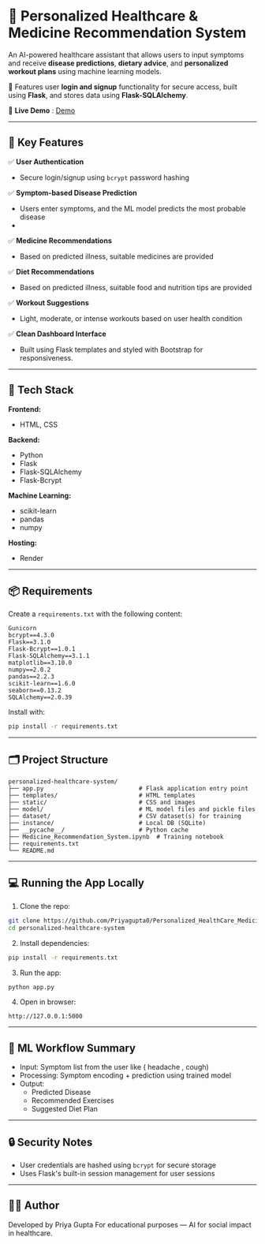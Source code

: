 # 🏥 Personalized Healthcare & Medicine Recommendation System

An AI-powered healthcare assistant that allows users to input symptoms and receive **disease predictions**, **dietary advice**, and **personalized workout plans** using machine learning models.

🔐 Features user **login and signup** functionality for secure access, built using **Flask**, and stores data using **Flask-SQLAlchemy**.

🚀 **Live Demo** :  [Demo](https://my-personalized-healthcare-medicine.onrender.com)

---
## 🚀 Key Features

✅ **User Authentication**  
- Secure login/signup using `bcrypt` password hashing

✅ **Symptom-based Disease Prediction**  
- Users enter symptoms, and the ML model predicts the most probable disease
- 
✅ **Medicine Recommendations**  
- Based on predicted illness, suitable medicines are provided

✅ **Diet Recommendations**  
- Based on predicted illness, suitable food and nutrition tips are provided

✅ **Workout Suggestions**  
- Light, moderate, or intense workouts based on user health condition

✅ **Clean Dashboard Interface**  
- Built using Flask templates and styled with Bootstrap for responsiveness.

---

## 🧠 Tech Stack

**Frontend:**
- HTML, CSS

**Backend:**
- Python
- Flask
- Flask-SQLAlchemy
- Flask-Bcrypt

**Machine Learning:**
- scikit-learn
- pandas
- numpy

**Hosting:**
- Render
---

## 📦 Requirements

Create a `requirements.txt` with the following content:

```
Gunicorn
bcrypt==4.3.0
Flask==3.1.0
Flask-Bcrypt==1.0.1
Flask-SQLAlchemy==3.1.1
matplotlib==3.10.0
numpy==2.0.2
pandas==2.2.3
scikit-learn==1.6.0
seaborn==0.13.2
SQLAlchemy==2.0.39

````

Install with:
```bash
pip install -r requirements.txt
````

---

## 🗂️ Project Structure

```
personalized-healthcare-system/
├── app.py                           # Flask application entry point
├── templates/                       # HTML templates
├── static/                          # CSS and images
├── model/                           # ML model files and pickle files
├── dataset/                         # CSV dataset(s) for training
├── instance/                        # Local DB (SQLite)
├── __pycache__/                     # Python cache
├── Medicine_Recommendation_System.ipynb  # Training notebook
├── requirements.txt
└── README.md
```

---

## 💻 Running the App Locally

1. Clone the repo:

```bash
git clone https://github.com/Priyagupta0/Personalized_HealthCare_Medicine_Recommendation_System
cd personalized-healthcare-system
```

2. Install dependencies:

```bash
pip install -r requirements.txt
```

3. Run the app:

```bash
python app.py
```

4. Open in browser:

```
http://127.0.0.1:5000
```

---

## 🧪 ML Workflow Summary

* Input: Symptom list from the user like ( headache , cough)
* Processing: Symptom encoding + prediction using trained model
* Output:
  * Predicted Disease
  * Recommended Exercises
  * Suggested Diet Plan

---

## 🔒 Security Notes

* User credentials are hashed using `bcrypt` for secure storage
* Uses Flask's built-in session management for user sessions

---

## 👨‍⚕️ Author

Developed by Priya Gupta
For educational purposes — AI for social impact in healthcare.
